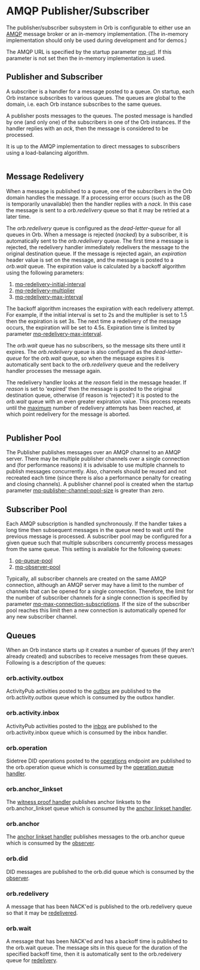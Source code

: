 # AMQP Publisher/Subscriber

The publisher/subscriber subsystem in Orb is configurable to either use an
[AMQP](https://www.amqp.org/) message broker or an in-memory implementation.
(The in-memory implementation should only be used during development and for demos.)

The AMQP URL is specified by the startup parameter [mq-url](../parameters.html#mq-url). If
this parameter is not set then the in-memory implementation is used.

## Publisher and Subscriber

A subscriber is a handler for a message posted to a queue. On startup, each Orb instance subscribes to various
queues. The queues are global to the domain, i.e. each Orb instance subscribes to the same queues.

A publisher posts messages to the queues. The posted message is handled by one (and only one) of the subscribers in
one of the Orb instances. If the handler replies with an _ack_, then the message is considered to be processed.

It is up to the AMQP implementation to direct messages to subscribers using a
load-balancing algorithm.

```{image} ../../_static/orb/mq-pubsub.svg

```

## Message Redelivery

When a message is published to a queue, one of the subscribers in the Orb domain handles the
message. If a processing error occurs (such as the DB is temporarily unavailable) then the handler replies 
with a _nack_. In this case the message is sent to a _orb.redelivery_ queue so that it may be retried at a later time.

The _orb.redelivery_ queue is configured as the _dead-letter-queue_ for all queues in Orb.
When a message is rejected (_nacked_) by a subscriber, it is automatically sent to the _orb.redelivery_
queue. The first time a message is rejected, the redelivery handler immediately redelivers
the message to the original destination queue. If the message is rejected again, an _expiration_
header value is set on the message, and the message is posted to a _orb.wait_ queue. The expiration value is
calculated by a backoff algorithm using the following parameters:

1) [mq-redelivery-initial-interval](../parameters.html#mq-redelivery-initial-interval)
2) [mq-redelivery-multiplier](../parameters.html#mq-redelivery-multiplier)
3) [mq-redelivery-max-interval](../parameters.html#mq-redelivery-max-interval)

The backoff algorithm increases the expiration with each redelivery attempt. For example, if the initial interval
is set to 2s and the multiplier is set to 1.5 then the expiration is set 3s. The next time a redelivery of the
message occurs, the expiration will be set to 4.5s. Expiration time is limited by parameter
[mq-redelivery-max-interval](../parameters.html#mq-redelivery-max-interval).

The _orb.wait_ queue has no subscribers, so the message sits there until it expires. The _orb.redelivery_ queue is also
configured as the _dead-letter-queue_ for the _orb.wait_ queue, so when the message expires it is automatically sent
back to the _orb.redelivery_ queue and the redelivery handler processes the message again.

The redelivery handler looks at the _reason_ field in the message header. If _reason_ is set to 'expired' then the
message is posted to the original destination queue, otherwise (if reason is 'rejected') it is posted to the _orb.wait_
queue with an even greater expiration value. This process repeats until the
[maximum](../parameters.html#mq-redelivery-max-attempts) number of redelivery attempts has been reached, at which
point redelivery for the message is aborted.

```{image} ../../_static/orb/mq-pubsub-redeliver.svg

```

## Publisher Pool

The Publisher publishes messages over an AMQP channel to an AMQP server. There may be multiple publisher channels
over a single connection and (for performance reasons) it is advisable to use multiple channels to publish
messages concurrently. Also, channels should be reused and not recreated each time (since there is also a performance
penalty for creating and closing channels). A publisher channel pool is created when the startup
parameter [mq-publisher-channel-pool-size](../parameters.html#mq-publisher-channel-pool-size) is greater than zero.

## Subscriber Pool

Each AMQP subscription is handled synchronously. If the handler takes a long time then subsequent messages in the queue
need to wait until the previous message is processed. A subscriber pool may be configured for a given queue such that
multiple subscribers concurrently process messages from the same queue. This setting is available for the following queues:
1) [op-queue-pool](../parameters.html#op-queue-pool)
2) [mq-observer-pool](../parameters.html#mq-observer-pool)

Typically, all subscriber channels are created on the same AMQP connection, although an AMQP server may
have a limit to the number of channels that can be opened for a single connection. Therefore, the limit for the number
of subscriber channels for a single connection is specified by parameter
[mq-max-connection-subscriptions](../parameters.html#mq-max-connection-subscriptions). If the size of the subscriber pool
reaches this limit then a new connection is automatically opened for any new subscriber channel.

## Queues

When an Orb instance starts up it creates a number of queues (if they aren't already created) and subscribes to receive
messages from these queues. Following is a description of the queues:

### orb.activity.outbox

ActivityPub activities posted to the [outbox](activitypub.html#outbox) are published to the orb.activity.outbox queue
which is consumed by the outbox handler.

### orb.activity.inbox

ActivityPub activities posted to the [inbox](activitypub.html#inbox) are published to the orb.activity.inbox queue which
is consumed by the inbox handler.

### orb.operation

Sidetree DID operations posted to the [operations](../restendpoints/sidetree.html#operations) endpoint
are published to the orb.operation queue which is consumed by the
[operation queue handler](batchwriter.html#operation-queue).

### orb.anchor_linkset

The [witness proof handler](batchwriter.html#witness-proof-handler) publishes anchor linksets to the orb.anchor_linkset
queue which is consumed by the [anchor linkset handler](batchwriter.html#anchor-linkset-handler).

### orb.anchor

The [anchor linkset handler](batchwriter.html#anchor-linkset-handler) publishes messages to the orb.anchor
queue which is consumed by the [observer](observer.html#observer).

### orb.did

DID messages are published to the orb.did queue which is consumed by the [observer](observer.html#observer).

### orb.redelivery

A message that has been NACK'ed is published to the orb.redelivery queue so that it may be
[redelivered](pubsub.html#message-redelivery).

### orb.wait

A message that has been NACK'ed and has a backoff time is published to the orb.wait queue. The message sits
in this queue for the duration of the specified backoff time, then it is automatically sent to the
orb.redeivery queue for [redelivery](pubsub.html#message-redelivery).
